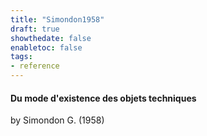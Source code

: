 ```yaml
---
title: "Simondon1958"
draft: true
showthedate: false
enabletoc: false
tags:
- reference
---
```


#### **Du mode d'existence des objets techniques**     
by Simondon G. (1958)         


